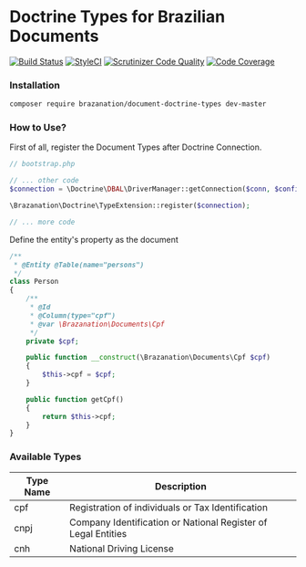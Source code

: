 Doctrine Types for Brazilian Documents
==========================================

[![Build Status](https://travis-ci.org/brazanation/php-documents-doctrine-types.svg?branch=master)](https://travis-ci.org/brazanation/php-documents-doctrine-types)
[![StyleCI](https://styleci.io/repos/99854995/shield?branch=master)](https://styleci.io/repos/99854995)
[![Scrutinizer Code Quality](https://scrutinizer-ci.com/g/brazanation/php-documents-doctrine-types/badges/quality-score.png?b=master)](https://scrutinizer-ci.com/g/brazanation/php-documents-doctrine-types/?branch=master)
[![Code Coverage](https://scrutinizer-ci.com/g/brazanation/php-documents-doctrine-types/badges/coverage.png?b=master)](https://scrutinizer-ci.com/g/brazanation/php-documents-doctrine-types/?branch=master)


### Installation

```sh
composer require brazanation/document-doctrine-types dev-master
```

### How to Use?

First of all, register the Document Types after Doctrine Connection.

```php
// bootstrap.php

// ... other code
$connection = \Doctrine\DBAL\DriverManager::getConnection($conn, $config, new \Doctrine\Common\EventManager());

\Brazanation\Doctrine\TypeExtension::register($connection);

// ... more code
```

Define the entity's property as the document

```php
/**
 * @Entity @Table(name="persons")
 */
class Person
{
    /**
     * @Id
     * @Column(type="cpf")
     * @var \Brazanation\Documents\Cpf
     */
    private $cpf;

    public function __construct(\Brazanation\Documents\Cpf $cpf)
    {
        $this->cpf = $cpf;
    }

    public function getCpf()
    {
        return $this->cpf;
    }
}
```

### Available Types

| Type Name | Description |
|---------- | ----------- |
| cpf       | Registration of individuals or Tax Identification |
| cnpj      | Company Identification or National Register of Legal Entities |
| cnh       | National Driving License |
